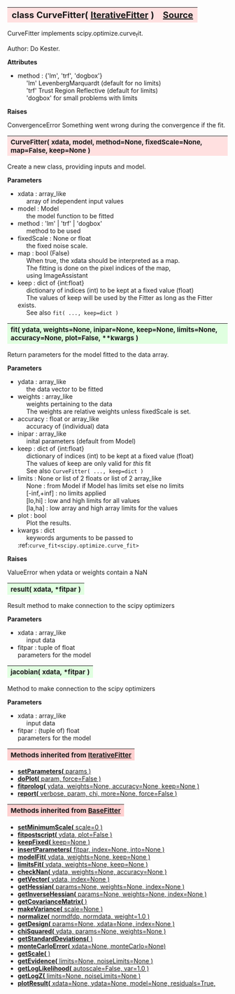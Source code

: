 ---
---
<br><br>

<a name="CurveFitter"></a>
<table><thead style="background-color:#FFE0E0; width:100%; font-size:20px"><tr><th style="text-align:left">
<strong>class CurveFitter(</strong> <a href="./IterativeFitter.html">IterativeFitter</a> )</th><th style="text-align:right"><a href=https://github.com/dokester/BayesicFitting/blob/master/BayesicFitting/source/CurveFitter.py target=_blank>Source</a></th></tr></thead></table>
<p>

CurveFitter implements scipy.optimize.curve<sub>f</sub>it.

Author:      Do Kester.

<b>Attributes</b>

* method  :  {'lm', 'trf', 'dogbox'}<br>
&nbsp;&nbsp;&nbsp;&nbsp; 'lm'        LevenbergMarquardt (default for no limits)<br>
&nbsp;&nbsp;&nbsp;&nbsp; 'trf'       Trust Region Reflective (default for limits)<br>
&nbsp;&nbsp;&nbsp;&nbsp; 'dogbox'    for small problems with limits<br>

<b>Raises</b>

ConvergenceError    Something went wrong during the convergence if the fit.


<a name="CurveFitter"></a>
<table><thead style="background-color:#FFE0E0; width:100%; font-size:15px"><tr><th style="text-align:left">
<strong>CurveFitter(</strong> xdata, model, method=None, fixedScale=None, map=False, keep=None )
</th></tr></thead></table>
<p>

Create a new class, providing inputs and model.

<b>Parameters</b>

* xdata  :  array_like<br>
&nbsp;&nbsp;&nbsp;&nbsp; array of independent input values<br>
* model  :  Model<br>
&nbsp;&nbsp;&nbsp;&nbsp; the model function to be fitted<br>
* method  :  'lm' | 'trf' | 'dogbox'<br>
&nbsp;&nbsp;&nbsp;&nbsp; method to be used<br>
* fixedScale  :  None or float<br>
&nbsp;&nbsp;&nbsp;&nbsp; the fixed noise scale.<br>
* map  :  bool (False)<br>
&nbsp;&nbsp;&nbsp;&nbsp; When true, the xdata should be interpreted as a map.<br>
&nbsp;&nbsp;&nbsp;&nbsp; The fitting is done on the pixel indices of the map,<br>
&nbsp;&nbsp;&nbsp;&nbsp; using ImageAssistant<br>
* keep  :  dict of {int:float}<br>
&nbsp;&nbsp;&nbsp;&nbsp; dictionary of indices (int) to be kept at a fixed value (float)<br>
&nbsp;&nbsp;&nbsp;&nbsp; The values of keep will be used by the Fitter as long as the Fitter exists.<br>
&nbsp;&nbsp;&nbsp;&nbsp; See also `fit( ..., keep=dict )`<br>


<a name="fit"></a>
<table><thead style="background-color:#E0FFE0; width:100%; font-size:15px"><tr><th style="text-align:left">
<strong>fit(</strong> ydata, weights=None, inipar=None, keep=None, limits=None,
 accuracy=None, plot=False, **kwargs )
</th></tr></thead></table>
<p>

Return      parameters for the model fitted to the data array.

<b>Parameters</b>

* ydata  :  array_like<br>
&nbsp;&nbsp;&nbsp;&nbsp; the data vector to be fitted<br>
* weights  :  array_like<br>
&nbsp;&nbsp;&nbsp;&nbsp; weights pertaining to the data<br>
&nbsp;&nbsp;&nbsp;&nbsp; The weights are relative weights unless fixedScale is set.<br>
* accuracy  :  float or array_like<br>
&nbsp;&nbsp;&nbsp;&nbsp; accuracy of (individual) data<br>
* inipar  :  array_like<br>
&nbsp;&nbsp;&nbsp;&nbsp; inital parameters (default from Model)<br>
* keep  :   dict of {int:float}<br>
&nbsp;&nbsp;&nbsp;&nbsp; dictionary of indices (int) to be kept at a fixed value (float)<br>
&nbsp;&nbsp;&nbsp;&nbsp; The values of keep are only valid for *this* fit<br>
&nbsp;&nbsp;&nbsp;&nbsp; See also `CurveFitter( ..., keep=dict )`<br>
* limits  :  None or list of 2 floats or list of 2 array_like<br>
&nbsp;&nbsp;&nbsp;&nbsp; None :        from Model if Model has limits set else no limits<br>
&nbsp;&nbsp;&nbsp;&nbsp; [-inf,+inf] : no limits applied<br>
&nbsp;&nbsp;&nbsp;&nbsp; [lo,hi] :     low and high limits for all values<br>
&nbsp;&nbsp;&nbsp;&nbsp; [la,ha] :     low array and high array limits for the values<br>
* plot  :  bool<br>
&nbsp;&nbsp;&nbsp;&nbsp; Plot the results.<br>
* kwargs  :  dict<br>
&nbsp;&nbsp;&nbsp;&nbsp; keywords arguments to be passed to :ref:`curve_fit<scipy.optimize.curve_fit>`<br>

<b>Raises</b>

ValueError when ydata or weights contain a NaN

<a name="result"></a>
<table><thead style="background-color:#E0FFE0; width:100%; font-size:15px"><tr><th style="text-align:left">
<strong>result(</strong> xdata, *fitpar ) 
</th></tr></thead></table>
<p>

Result method to make connection to the scipy optimizers

<b>Parameters</b>

* xdata  :  array_like<br>
&nbsp;&nbsp;&nbsp;&nbsp; input data<br>
* fitpar  :  tuple of float<br>
    parameters for the model

<a name="jacobian"></a>
<table><thead style="background-color:#E0FFE0; width:100%; font-size:15px"><tr><th style="text-align:left">
<strong>jacobian(</strong> xdata, *fitpar ) 
</th></tr></thead></table>
<p>

Method to make connection to the scipy optimizers

<b>Parameters</b>

* xdata  :  array_like<br>
&nbsp;&nbsp;&nbsp;&nbsp; input data<br>
* fitpar  :  (tuple of) float<br>
    parameters for the model

<table><thead style="background-color:#FFD0D0; width:100%; font-size:15px"><tr><th style="text-align:left">
<strong>Methods inherited from</strong> <a href="./IterativeFitter.html">IterativeFitter</a></th></tr></thead></table>


* [<strong>setParameters(</strong> params )](./IterativeFitter.md#setParameters)
* [<strong>doPlot(</strong> param, force=False )](./IterativeFitter.md#doPlot)
* [<strong>fitprolog(</strong> ydata, weights=None, accuracy=None, keep=None ) ](./IterativeFitter.md#fitprolog)
* [<strong>report(</strong> verbose, param, chi, more=None, force=False ) ](./IterativeFitter.md#report)


<table><thead style="background-color:#FFD0D0; width:100%; font-size:15px"><tr><th style="text-align:left">
<strong>Methods inherited from</strong> <a href="./BaseFitter.html">BaseFitter</a></th></tr></thead></table>


* [<strong>setMinimumScale(</strong> scale=0 ) ](./BaseFitter.md#setMinimumScale)
* [<strong>fitpostscript(</strong> ydata, plot=False ) ](./BaseFitter.md#fitpostscript)
* [<strong>keepFixed(</strong> keep=None ) ](./BaseFitter.md#keepFixed)
* [<strong>insertParameters(</strong> fitpar, index=None, into=None ) ](./BaseFitter.md#insertParameters)
* [<strong>modelFit(</strong> ydata, weights=None, keep=None )](./BaseFitter.md#modelFit)
* [<strong>limitsFit(</strong> ydata, weights=None, keep=None ) ](./BaseFitter.md#limitsFit)
* [<strong>checkNan(</strong> ydata, weights=None, accuracy=None )](./BaseFitter.md#checkNan)
* [<strong>getVector(</strong> ydata, index=None )](./BaseFitter.md#getVector)
* [<strong>getHessian(</strong> params=None, weights=None, index=None )](./BaseFitter.md#getHessian)
* [<strong>getInverseHessian(</strong> params=None, weights=None, index=None )](./BaseFitter.md#getInverseHessian)
* [<strong>getCovarianceMatrix(</strong> )](./BaseFitter.md#getCovarianceMatrix)
* [<strong>makeVariance(</strong> scale=None )](./BaseFitter.md#makeVariance)
* [<strong>normalize(</strong> normdfdp, normdata, weight=1.0 ) ](./BaseFitter.md#normalize)
* [<strong>getDesign(</strong> params=None, xdata=None, index=None )](./BaseFitter.md#getDesign)
* [<strong>chiSquared(</strong> ydata, params=None, weights=None )](./BaseFitter.md#chiSquared)
* [<strong>getStandardDeviations(</strong> )](./BaseFitter.md#getStandardDeviations)
* [<strong>monteCarloError(</strong> xdata=None, monteCarlo=None)](./BaseFitter.md#monteCarloError)
* [<strong>getScale(</strong> )](./BaseFitter.md#getScale)
* [<strong>getEvidence(</strong> limits=None, noiseLimits=None )](./BaseFitter.md#getEvidence)
* [<strong>getLogLikelihood(</strong> autoscale=False, var=1.0 ) ](./BaseFitter.md#getLogLikelihood)
* [<strong>getLogZ(</strong> limits=None, noiseLimits=None )](./BaseFitter.md#getLogZ)
* [<strong>plotResult(</strong> xdata=None, ydata=None, model=None, residuals=True,](./BaseFitter.md#plotResult)

